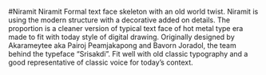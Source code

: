 #Niramit
Niramit
Formal text face skeleton with an old world twist. Niramit is using the modern structure with a decorative added on details. The proportion is a cleaner version of typical text face of hot metal type era made to fit with today style of digital drawing. Originally designed by Akarameytee aka Pairoj Peamjakapong and Bavorn Joradol, the team behind the typeface “Srisakdi”. Fit well with  old classic typography and a good representative of classic voice for today’s context.
